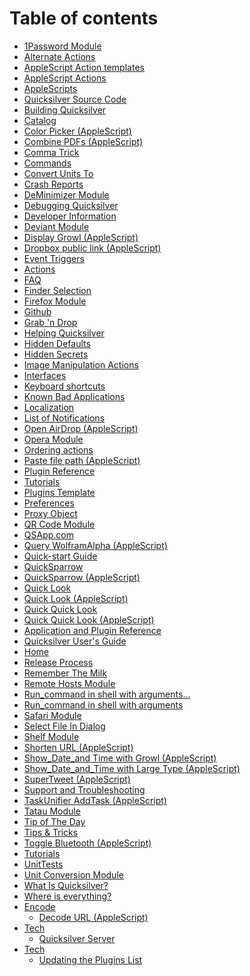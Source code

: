 # Table of contents

* [1Password Module](README.md)
* [Alternate Actions](Alternate\_Actions.md)
* [AppleScript Action templates](AppleScript\_Action\_templates.md)
* [AppleScript Actions](AppleScript\_Actions.md)
* [AppleScripts](AppleScripts.md)
* [Quicksilver Source Code](Application\_and\_Plugin\_Reference.md)
* [Building Quicksilver](Building\_Quicksilver.md)
* [Catalog](Catalog.md)
* [Color Picker (AppleScript)](Color\_Picker\_\(AppleScript\).md)
* [Combine PDFs (AppleScript)](Combine\_PDFs\_\(AppleScript\).md)
* [Comma Trick](Comma\_Trick.md)
* [Commands](Commands.md)
* [Convert Units To](Convert\_Units\_To.md)
* [Crash Reports](Crash\_Reports.md)
* [DeMinimizer Module](DeMinimizer\_Module.md)
* [Debugging Quicksilver](Debugging\_Quicksilver.md)
* [Developer Information](Developer\_Information.md)
* [Deviant Module](Deviant\_Module.md)
* [Display Growl (AppleScript)](Display\_Growl\_\(AppleScript\).md)
* [Dropbox public link (AppleScript)](Dropbox\_public\_link\_\(AppleScript\).md)
* [Event Triggers](Event\_Triggers.md)
* [Actions](Executing\_actions.md)
* [FAQ](FAQ.md)
* [Finder Selection](Finder\_Selection.md)
* [Firefox Module](Firefox\_Module.md)
* [Github](Github.md)
* [Grab 'n Drop](Grab\_'n\_Drop.md)
* [Helping Quicksilver](Helping\_Quicksilver.md)
* [Hidden Defaults](Hidden\_Defaults.md)
* [Hidden Secrets](Hidden\_Secrets.md)
* [Image Manipulation Actions](Image\_Manipulation\_Actions.md)
* [Interfaces](Interfaces.md)
* [Keyboard shortcuts](Keyboard\_shortcuts.md)
* [Known Bad Applications](Known\_Bad\_Applications.md)
* [Localization](Localization.md)
* [List of Notifications](Notifications.md)
* [Open AirDrop (AppleScript)](Open\_AirDrop\_\(AppleScript\).md)
* [Opera Module](Opera\_Module.md)
* [Ordering actions](Ordering\_actions.md)
* [Paste file path (AppleScript)](Paste\_file\_path\_\(AppleScript\).md)
* [Plugin Reference](Plugin\_Reference.md)
* [Tutorials](Plugins.md)
* [Plugins Template](Plugins\_Template.md)
* [Preferences](Preferences.md)
* [Proxy Object](Proxy\_Object.md)
* [QR Code Module](QR\_Code\_Module.md)
* [QSApp.com](QSApp.com.md)
* [Query WolframAlpha (AppleScript)](Query\_WolframAlpha\_\(AppleScript\).md)
* [Quick-start Guide](Quick-start\_Guide.md)
* [QuickSparrow](QuickSparrow.md)
* [QuickSparrow (AppleScript)](QuickSparrow\_\(AppleScript\).md)
* [Quick Look](Quick\_Look.md)
* [Quick Look (AppleScript)](Quick\_Look\_\(AppleScript\).md)
* [Quick Quick Look](Quick\_Quick\_Look.md)
* [Quick Quick Look (AppleScript)](Quick\_Quick\_Look\_\(AppleScript\).md)
* [Application and Plugin Reference](Quicksilver\_Source\_Code.md)
* [Quicksilver User's Guide](Quicksilver\_User's\_Guide.md)
* [Home](Main\_Page.md)
* [Release Process](Release\_Process.md)
* [Remember The Milk](Remember\_The\_Milk.md)
* [Remote Hosts Module](Remote\_Hosts\_Module.md)
* [Run\_command in shell with arguments...](Run\_command\_in\_shell\_with\_arguments....md)
* [Run\_command in shell with arguments](Run\_command\_in\_shell\_with\_arguments.md)
* [Safari Module](Safari\_Module.md)
* [Select File In Dialog](Select\_File\_In\_Dialog.md)
* [Shelf Module](Shelf\_Module.md)
* [Shorten URL (AppleScript)](Shorten\_URL\_\(AppleScript\).md)
* [Show\_Date\_and Time with Growl (AppleScript)](Show\_Date\_and\_Time\_with\_Growl\_\(AppleScript\).md)
* [Show\_Date\_and\_Time with Large Type (AppleScript)](Show\_Date\_and\_Time\_with\_Large\_Type\_\(AppleScript\).md)
* [SuperTweet (AppleScript)](SuperTweet\_\(AppleScript\).md)
* [Support and Troubleshooting](Support\_and\_Troubleshooting.md)
* [TaskUnifier AddTask (AppleScript)](TaskUnifier\_AddTask\_\(AppleScript\).md)
* [Tatau Module](Tatau\_Module.md)
* [Tip of The Day](Tip\_of\_The\_Day.md)
* [Tips & Tricks](Tips\_&\_Tricks.md)
* [Toggle Bluetooth (AppleScript)](Toggle\_Bluetooth\_\(AppleScript\).md)
* [Tutorials](Tutorials.md)
* [UnitTests](UnitTests.md)
* [Unit Conversion Module](Unit\_Conversion\_Module.md)
* [What Is Quicksilver?](What\_Is\_Quicksilver.md)
* [Where is everything?](Where\_is\_everything.md)
* [Encode](encode/README.md)
  * [Decode URL (AppleScript)](Encode/Decode\_URL\_\(AppleScript\).md)
* [Tech](tech/README.md)
  * [Quicksilver Server](Tech/Quicksilver\_Server.md)
* [Tech](tech-1/README.md)
  * [Updating the Plugins List](Tech/Updating\_the\_Plugins\_List.md)
